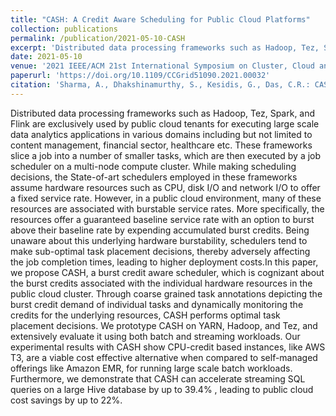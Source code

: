 ```yaml
---
title: "CASH: A Credit Aware Scheduling for Public Cloud Platforms"
collection: publications
permalink: /publication/2021-05-10-CASH
excerpt: 'Distributed data processing frameworks such as Hadoop, Tez, Spark, and Flink are exclusively used by public cloud tenants for executing large scale data analytics applications in various domains including but not limited to content management, financial sector, healthcare etc. These frameworks slice a job into a number of smaller tasks, which are then executed by a job scheduler on a multi-node compute cluster. While making scheduling decisions, the State-of-art schedulers employed in these frameworks assume hardware resources such as CPU, disk I/O and network I/O to offer a fixed service rate. However, in a public cloud environment, many of these resources are associated with burstable service rates. More specifically, the resources offer a guaranteed baseline service rate with an option to burst above their baseline rate by expending accumulated burst credits. Being unaware about this underlying hardware burstability, schedulers tend to make sub-optimal task placement decisions, thereby adversely affecting the job completion times, leading to higher deployment costs.In this paper, we propose CASH, a burst credit aware scheduler, which is cognizant about the burst credits associated with the individual hardware resources in the public cloud cluster. Through coarse grained task annotations depicting the burst credit demand of individual tasks and dynamically monitoring the credits for the underlying resources, CASH performs optimal task placement decisions. We prototype CASH on YARN, Hadoop, and Tez, and extensively evaluate it using both batch and streaming workloads. Our experimental results with CASH show CPU-credit based instances, like AWS T3, are a viable cost effective alternative when compared to self-managed offerings like Amazon EMR, for running large scale batch workloads. Furthermore, we demonstrate that CASH can accelerate streaming SQL queries on a large Hive database by up to 39.4% , leading to public cloud cost savings by up to 22%.'
date: 2021-05-10
venue: '2021 IEEE/ACM 21st International Symposium on Cluster, Cloud and Internet Computing (CCGrid)'
paperurl: 'https://doi.org/10.1109/CCGrid51090.2021.00032'
citation: 'Sharma, A., Dhakshinamurthy, S., Kesidis, G., Das, C.R.: CASH: a credit aware scheduling for public cloud platforms. In: 2021 IEEE/ACM 21st International Symposium on Cluster, Cloud and Internet Computing (CCGrid), pp. 227–236. IEEE (2021)'
---
```


Distributed data processing frameworks such as Hadoop, Tez, Spark, and Flink are exclusively used by public cloud tenants for executing large scale data analytics applications in various domains including but not limited to content management, financial sector, healthcare etc. These frameworks slice a job into a number of smaller tasks, which are then executed by a job scheduler on a multi-node compute cluster. While making scheduling decisions, the State-of-art schedulers employed in these frameworks assume hardware resources such as CPU, disk I/O and network I/O to offer a fixed service rate. However, in a public cloud environment, many of these resources are associated with burstable service rates. More specifically, the resources offer a guaranteed baseline service rate with an option to burst above their baseline rate by expending accumulated burst credits. Being unaware about this underlying hardware burstability, schedulers tend to make sub-optimal task placement decisions, thereby adversely affecting the job completion times, leading to higher deployment costs.In this paper, we propose CASH, a burst credit aware scheduler, which is cognizant about the burst credits associated with the individual hardware resources in the public cloud cluster. Through coarse grained task annotations depicting the burst credit demand of individual tasks and dynamically monitoring the credits for the underlying resources, CASH performs optimal task placement decisions. We prototype CASH on YARN, Hadoop, and Tez, and extensively evaluate it using both batch and streaming workloads. Our experimental results with CASH show CPU-credit based instances, like AWS T3, are a viable cost effective alternative when compared to self-managed offerings like Amazon EMR, for running large scale batch workloads. Furthermore, we demonstrate that CASH can accelerate streaming SQL queries on a large Hive database by up to 39.4% , leading to public cloud cost savings by up to 22%.
